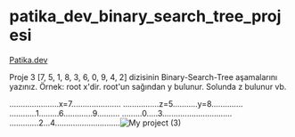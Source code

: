 # patika_dev_binary_search_tree_projesi
[Patika.dev](https://www.patika.dev/tr)

Proje 3
[7, 5, 1, 8, 3, 6, 0, 9, 4, 2] dizisinin Binary-Search-Tree aşamalarını yazınız.
Örnek: root x'dir. root'un sağından y bulunur. Solunda z bulunur vb.

......................x=7......................
................z=5...........y=8..............
............1.........6.............9..........
.........0.....3...............................
.............2...4.............................![My project (3)](https://user-images.githubusercontent.com/116196454/198118788-3fe5878b-7da2-4c00-8be8-be16a57a96b5.gif)
